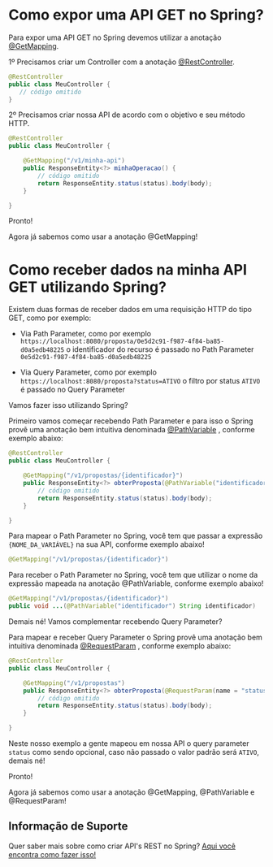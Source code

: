 # Como expor uma API GET no Spring?

Para expor uma API GET no Spring devemos utilizar a anotação [@GetMapping](https://docs.spring.io/spring-framework/docs/current/javadoc-api/org/springframework/web/bind/annotation/GetMapping.html).

1º Precisamos criar um Controller com a anotação [@RestController](https://docs.spring.io/spring/docs/current/javadoc-api/org/springframework/web/bind/annotation/RestController.html).

```java
@RestController
public class MeuController {
   // código omitido
}
```

2º Precisamos criar nossa API de acordo com o objetivo e seu método HTTP.

```java
@RestController
public class MeuController {

    @GetMapping("/v1/minha-api")
    public ResponseEntity<?> minhaOperacao() {
        // código omitido
        return ResponseEntity.status(status).body(body);
    }

}
```

Pronto!

Agora já sabemos como usar a anotação @GetMapping!

# Como receber dados na minha API GET utilizando Spring?

Existem duas formas de receber dados em uma requisição HTTP do tipo GET, como por exemplo:

- Via Path Parameter, como por exemplo `https://localhost:8080/proposta/0e5d2c91-f987-4f84-ba85-d0a5edb48225` o 
identificador do recurso é passado no Path Parameter `0e5d2c91-f987-4f84-ba85-d0a5edb48225`

- Via Query Parameter, como por exemplo `https://localhost:8080/proposta?status=ATIVO` o filtro por status `ATIVO` é 
passado no Query Parameter

Vamos fazer isso utilizando Spring?

Primeiro vamos começar recebendo Path Parameter e para isso o Spring provê uma anotação bem intuitiva denominada 
[@PathVariable](https://docs.spring.io/spring/docs/current/javadoc-api/org/springframework/web/bind/annotation/PathVariable.html)
, conforme exemplo abaixo:

```java
@RestController
public class MeuController {

    @GetMapping("/v1/propostas/{identificador}")
    public ResponseEntity<?> obterProposta(@PathVariable("identificador") String identificador) {
        // código omitido
        return ResponseEntity.status(status).body(body);
    }

}
```

Para mapear o Path Parameter no Spring, você tem que passar a expressão `{NOME_DA_VARIÁVEL}` na sua API, conforme 
exemplo abaixo!

```java
@GetMapping("/v1/propostas/{identificador}")
```

Para receber o Path Parameter no Spring, você tem que utilizar o nome da expressão mapeada na anotação @PathVariable, 
conforme exemplo abaixo!

```java
@GetMapping("/v1/propostas/{identificador}")
public void ...(@PathVariable("identificador") String identificador)
```

Demais né! Vamos complementar recebendo Query Parameter?

Para mapear e receber Query Parameter o Spring provê uma anotação bem intuitiva denominada [@RequestParam](https://docs.spring.io/spring/docs/current/javadoc-api/org/springframework/web/bind/annotation/RequestParam.html)
, conforme exemplo abaixo:

```java
@RestController
public class MeuController {

    @GetMapping("/v1/propostas")
    public ResponseEntity<?> obterProposta(@RequestParam(name = "status", required = false, defaultValue = "ATIVO") String status) {
        // código omitido
        return ResponseEntity.status(status).body(body);
    }

}
```

Neste nosso exemplo a gente mapeou em nossa API o query parameter `status` como sendo opcional, caso não passado o valor 
padrão será `ATIVO`, demais né!

Pronto!

Agora já sabemos como usar a anotação @GetMapping, @PathVariable e @RequestParam!

## Informação de Suporte

Quer saber mais sobre como criar API's REST no Spring? [Aqui você encontra como fazer isso!](https://spring.io/guides/gs/rest-service/)
